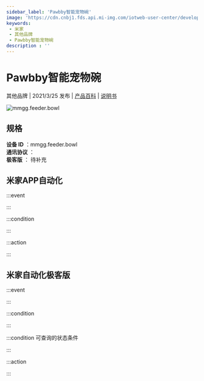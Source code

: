 ```yaml
---
sidebar_label: 'Pawbby智能宠物碗'
image: 'https://cdn.cnbj1.fds.api.mi-img.com/iotweb-user-center/developer_1679047726083cdyn6jiG.png?GalaxyAccessKeyId=AKVGLQWBOVIRQ3XLEW&Expires=9223372036854775807&Signature=Z+pj7R/lflBVJ3hJ0t1tT4mcsqg='
keywords: 
 - 米家
 - 其他品牌
 - Pawbby智能宠物碗
description : ''
---
```

# Pawbby智能宠物碗

其他品牌 | 2021/3/25 发布 | [产品百科](https://home.mi.com/webapp/content/baike/product/index.html?model=mmgg.feeder.bowl/) | [说明书](https://home.mi.com/views/introduction.html?model=mmgg.feeder.bowl&region=cn)

![mmgg.feeder.bowl](https://cdn.cnbj1.fds.api.mi-img.com/iotweb-user-center/developer_1679047726083cdyn6jiG.png?GalaxyAccessKeyId=AKVGLQWBOVIRQ3XLEW&Expires=9223372036854775807&Signature=Z+pj7R/lflBVJ3hJ0t1tT4mcsqg=)

## 规格  
> 
**设备 ID** ：mmgg.feeder.bowl  
**通讯协议** ：  
**极客版**  ： 待补充 


## 米家APP自动化  

:::event  

:::

:::condition  

:::

:::action   

:::

## 米家自动化极客版  

:::event  

:::

:::condition  

:::

:::condition 可查询的状态条件  

:::

:::action  

:::

        
